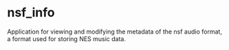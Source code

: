 nsf_info
========

Application for viewing and modifying the metadata of the nsf audio format, a format used for storing NES music data.
